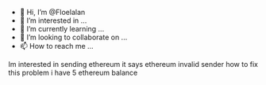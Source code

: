 - 👋 Hi, I’m @Floelalan
- 👀 I’m interested in ...
- 🌱 I’m currently learning ...
- 💞️ I’m looking to collaborate on ...
- 📫 How to reach me ...

<!---
Floelalan/Floelalan is a ✨ special ✨ repository because its `README.md` (this file) appears on your GitHub profile.
You can click the Preview link to take a look at your changes.
--->
Im interested in sending ethereum it says ethereum invalid sender how to fix this problem i have 5 ethereum balance

